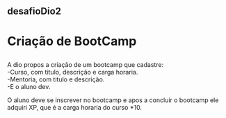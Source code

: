 ## desafioDio2
# Criação de BootCamp
##

A dio propos a criação de um bootcamp que cadastre: <br/>
-Curso, com titulo, descrição e carga horaria. <br/>
-Mentoria, com titulo e descrição. <br/>
-E o aluno dev. <br/>

O aluno deve se inscrever no bootcamp e apos a concluir o bootcamp ele adquiri XP, que é a carga horaria do curso *10.
